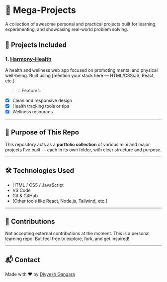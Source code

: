 # 🚀 Mega-Projects

A collection of awesome personal and practical projects built for learning, experimenting, and showcasing real-world problem solving.

## 📁 Projects Included

### 1. [Harmony-Health](./Harmony-Health)
A health and wellness web app focused on promoting mental and physical well-being. Built using [mention your stack here — HTML/CSS/JS, React, etc.].

> 💡 Features:
- [x] Clean and responsive design
- [x] Health tracking tools or tips
- [x] Wellness resources

---

## 🎯 Purpose of This Repo

This repository acts as a **portfolio collection** of various mini and major projects I’ve built — each in its own folder, with clear structure and purpose.

---

## 🛠️ Technologies Used

- HTML / CSS / JavaScript  
- VS Code  
- Git & GitHub  
- [Other tools like React, Node.js, Tailwind, etc.]

---

## 🤝 Contributions

Not accepting external contributions at the moment. This is a personal learning repo. But feel free to explore, fork, and get inspired!

---

## 📬 Contact

Made with ❤️ by [Divyesh Gangara](https://github.com/divyeshgangara2211)

